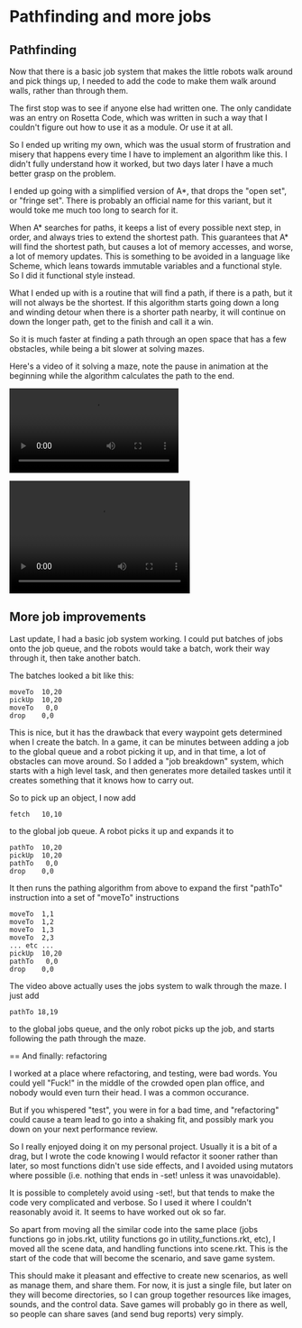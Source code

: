 # Pathfinding and more jobs

## Pathfinding

Now that there is a basic job system that makes the little robots walk around and pick things up, I needed to add the code to make them walk around walls, rather than through them.

The first stop was to see if anyone else had written one.  The only candidate was an entry on Rosetta Code, which was written in such a way that I couldn't figure out how to use it as a module.  Or use it at all.

So I ended up writing my own, which was the usual storm of frustration and misery that happens every time I have to implement an algorithm like this.  I didn't fully understand how it worked, but two days later I have a much better grasp on the problem.

I ended up going with a simplified version of A*, that drops the "open set", or "fringe set".  There is probably an official name for this variant, but it would toke me much too long to search for it.

When A* searches for paths, it keeps a list of every possible next step, in order, and always tries to extend the shortest path.  This guarantees that A* will find the shortest path, but causes a lot of memory accesses, and worse, a lot of memory updates.  This is something to be avoided in a language like Scheme, which leans towards immutable variables and a functional style.  So I did it functional style instead.

What I ended up with is a routine that will find a path, if there is a path, but it will not always be the shortest.  If this algorithm starts going down a long and winding detour when there is a shorter path nearby, it will continue on down the longer path, get to the finish and call it a win.

So it is much faster at finding a path through an open space that has a few obstacles, while being a bit slower at solving mazes.

Here's a video of it solving a maze, note the pause in animation at the beginning while the algorithm calculates the path to the end.

![Maze](mazerunner.mov)

<video src="https://github.com/donomii/leapingFigures/blob/master/dev%20diary/mazerunner.mov?raw=true" width="320" height="200" controls preload>
</video>

## More job improvements

Last update, I had a basic job system working.  I could put batches of jobs onto the job queue, and the robots would take a batch, work their way through it, then take another batch.

The batches looked a bit like this:

	moveTo	10,20
	pickUp  10,20
	moveTo   0,0
	drop	0,0

This is nice, but it has the drawback that every waypoint gets determined when I create the batch.  In a game, it can be minutes between adding a job to the global queue and a robot picking it up, and in that time, a lot of obstacles can move around.  So I added a "job breakdown" system, which starts with a high level task, and then generates more detailed taskes until it creates something that it knows how to carry out. 

So to pick up an object, I now add

	fetch	10,10

to the global job queue.  A robot picks it up and expands it to

	pathTo	10,20
	pickUp  10,20
	pathTo   0,0
	drop	0,0
	
It then runs the pathing algorithm from above to expand the first "pathTo" instruction into a set of "moveTo" instructions

	moveTo	1,1
	moveTo	1,2
	moveTo	1,3
	moveTo	2,3
	... etc ...
	pickUp  10,20
	pathTo   0,0
	drop	0,0

The video above actually uses the jobs system to walk through the maze.  I just add

	pathTo 18,19

to the global jobs queue, and the only robot picks up the job, and starts following the path through the maze.

== And finally:  refactoring

I worked at a place where refactoring, and testing, were bad words.  You could yell "Fuck!" in the middle of the crowded open plan office, and nobody would even turn their head.  I was a common occurance.

But if you whispered "test", you were in for a bad time, and "refactoring" could cause a team lead to go into a shaking fit, and possibly mark you down on your next performance review.

So I really enjoyed doing it on my personal project.  Usually it is a bit of a drag, but I wrote the code knowing I would refactor it sooner rather than later, so most functions didn't use side effects, and I avoided using mutators where possible (i.e. nothing that ends in -set! unless it was unavoidable).

It is possible to completely avoid using -set!, but that tends to make the code very complicated and verbose.  So I used it where I couldn't reasonably avoid it.  It seems to have worked out ok so far.

So apart from moving all the similar code into the same place (jobs functions go in jobs.rkt, utility functions go in utility_functions.rkt, etc), I moved all the scene data, and handling functions into scene.rkt.  This is the start of the code that will become the scenario, and save game system.

This should make it pleasant and effective to create new scenarios, as well as manage them, and share them.  For now, it is just a single file, but later on they will become directories, so I can group together resources like images, sounds, and the control data.  Save games will probably go in there as well, so people can share saves (and send bug reports) very simply.

